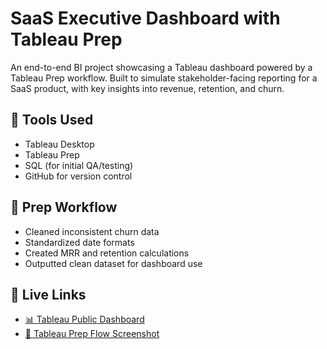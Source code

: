 # SaaS Executive Dashboard with Tableau Prep

An end-to-end BI project showcasing a Tableau dashboard powered by a Tableau Prep workflow. Built to simulate stakeholder-facing reporting for a SaaS product, with key insights into revenue, retention, and churn.

## 🔧 Tools Used
- Tableau Desktop
- Tableau Prep
- SQL (for initial QA/testing)
- GitHub for version control

## 🧪 Prep Workflow
- Cleaned inconsistent churn data
- Standardized date formats
- Created MRR and retention calculations
- Outputted clean dataset for dashboard use

## 🔗 Live Links
- [📊 Tableau Public Dashboard](https://public.tableau.com/)  
- [🧼 Tableau Prep Flow Screenshot](./PrepFlow/SaaS_PrepFlow_Preview.png)  
